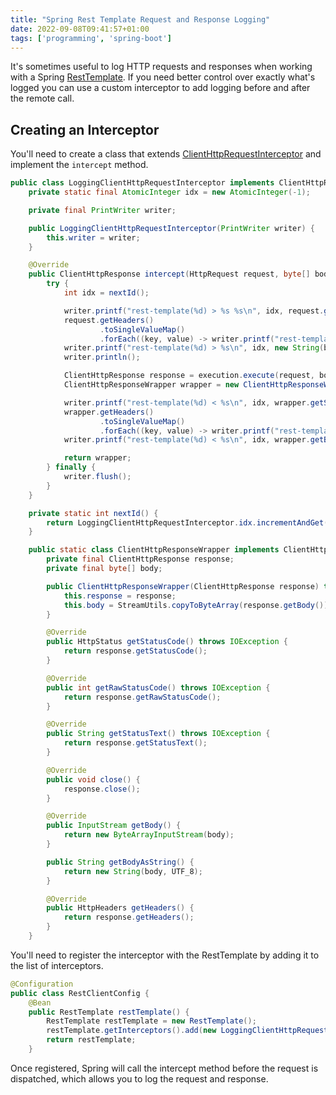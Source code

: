```yaml
---
title: "Spring Rest Template Request and Response Logging"
date: 2022-09-08T09:41:57+01:00
tags: ['programming', 'spring-boot']
---
```


It's sometimes useful to log HTTP requests and responses when working with a Spring [RestTemplate][1].
If you need better control over exactly what's logged you can use a custom interceptor to add logging before and after the remote call.

## Creating an Interceptor

You'll need to create a class that extends [ClientHttpRequestInterceptor][2] and implement the `intercept` method.

```java
public class LoggingClientHttpRequestInterceptor implements ClientHttpRequestInterceptor {
    private static final AtomicInteger idx = new AtomicInteger(-1);

    private final PrintWriter writer;

    public LoggingClientHttpRequestInterceptor(PrintWriter writer) {
        this.writer = writer;
    }

    @Override
    public ClientHttpResponse intercept(HttpRequest request, byte[] body, ClientHttpRequestExecution execution) throws IOException {
        try {
            int idx = nextId();

            writer.printf("rest-template(%d) > %s %s\n", idx, request.getMethod(), request.getURI());
            request.getHeaders()
                    .toSingleValueMap()
                    .forEach((key, value) -> writer.printf("rest-template(%d) > %s: %s\n", idx, key, value));
            writer.printf("rest-template(%d) > %s\n", idx, new String(body, UTF_8));
            writer.println();

            ClientHttpResponse response = execution.execute(request, body);
            ClientHttpResponseWrapper wrapper = new ClientHttpResponseWrapper(response);

            writer.printf("rest-template(%d) < %s\n", idx, wrapper.getStatusCode());
            wrapper.getHeaders()
                    .toSingleValueMap()
                    .forEach((key, value) -> writer.printf("rest-template(%d) < %s: %s\n", idx, key, value));
            writer.printf("rest-template(%d) < %s\n", idx, wrapper.getBodyAsString());

            return wrapper;
        } finally {
            writer.flush();
        }
    }

    private static int nextId() {
        return LoggingClientHttpRequestInterceptor.idx.incrementAndGet();
    }

    public static class ClientHttpResponseWrapper implements ClientHttpResponse {
        private final ClientHttpResponse response;
        private final byte[] body;

        public ClientHttpResponseWrapper(ClientHttpResponse response) throws IOException {
            this.response = response;
            this.body = StreamUtils.copyToByteArray(response.getBody());
        }

        @Override
        public HttpStatus getStatusCode() throws IOException {
            return response.getStatusCode();
        }

        @Override
        public int getRawStatusCode() throws IOException {
            return response.getRawStatusCode();
        }

        @Override
        public String getStatusText() throws IOException {
            return response.getStatusText();
        }

        @Override
        public void close() {
            response.close();
        }

        @Override
        public InputStream getBody() {
            return new ByteArrayInputStream(body);
        }

        public String getBodyAsString() {
            return new String(body, UTF_8);
        }

        @Override
        public HttpHeaders getHeaders() {
            return response.getHeaders();
        }
    }
```

You'll need to register the interceptor with the RestTemplate by adding it to the list of interceptors.

```java
@Configuration
public class RestClientConfig {
    @Bean
    public RestTemplate restTemplate() {
        RestTemplate restTemplate = new RestTemplate();
        restTemplate.getInterceptors().add(new LoggingClientHttpRequestInterceptor(new PrintWriter(System.out)));
        return restTemplate;
    }
```

Once registered, Spring will call the intercept method before the request is dispatched, which allows you to log the request and response.

[1]: https://docs.spring.io/spring-framework/docs/current/javadoc-api/org/springframework/web/client/RestTemplate.html
[2]: https://docs.spring.io/spring-framework/docs/current/javadoc-api/org/springframework/http/client/ClientHttpRequestInterceptor.html
